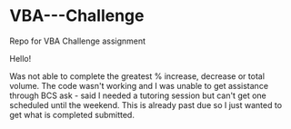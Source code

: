 # VBA---Challenge
Repo for VBA Challenge assignment

Hello!

Was not able to complete the greatest % increase, decrease or total volume.  The code wasn't working and I was unable to get assistance through BCS ask - said I needed a tutoring session but can't get one scheduled until the weekend.  This is already past due so I just wanted to get what is completed submitted.

